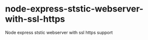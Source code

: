 # node-express-ststic-webserver-with-ssl-https
Node express ststic webserver with ssl https support
